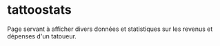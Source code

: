 # tattoostats

Page servant à afficher divers données et statistiques sur les revenus et dépenses d'un tatoueur.
